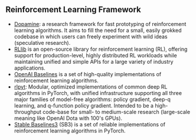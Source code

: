 ## Reinforcement Learning Framework

- [Dopamine](https://github.com/google/dopamine): a research framework for fast prototyping of reinforcement learning algorithms. It aims to fill the need for a small, easily grokked codebase in which users can freely experiment with wild ideas (speculative research).
- [RLlib](https://docs.ray.io/en/master/rllib/) is an open-source library for reinforcement learning (RL), offering support for production-level, highly distributed RL workloads while maintaining unified and simple APIs for a large variety of industry applications. 
- [OpenAI Baselines](https://github.com/openai/baselines) is a set of high-quality implementations of reinforcement learning algorithms.
- [rlpyt](https://github.com/astooke/rlpyt): Modular, optimized implementations of common deep RL algorithms in PyTorch, with unified infrastructure supporting all three major families of model-free algorithms: policy gradient, deep-q learning, and q-function policy gradient. Intended to be a high-throughput code-base for small- to medium-scale research (large-scale meaning like OpenAI Dota with 100's GPUs). 
- [Stable Baselines3](https://github.com/DLR-RM/stable-baselines3) (SB3) is a set of reliable implementations of reinforcement learning algorithms in PyTorch. 